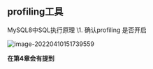 ## profiling工具  

MySQL8中SQL执行原理
\1. 确认profiling 是否开启  

![image-20220410151739559](https://xingqiu-tuchuang-1256524210.cos.ap-shanghai.myqcloud.com/8919/yank-note-picgo-image-20220410151739559.png)



**在第4章会有提到**

